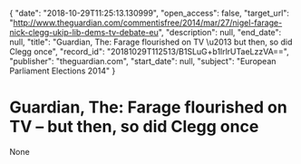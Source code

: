 {
  "date": "2018-10-29T11:25:13.130999", 
  "open_access": false, 
  "target_url": "http://www.theguardian.com/commentisfree/2014/mar/27/nigel-farage-nick-clegg-ukip-lib-dems-tv-debate-eu", 
  "description": null, 
  "end_date": null, 
  "title": "Guardian, The: Farage flourished on TV \u2013 but then, so did Clegg once", 
  "record_id": "20181029T112513/B1SLuG+b1lrlrUTaeLzzVA==", 
  "publisher": "theguardian.com", 
  "start_date": null, 
  "subject": "European Parliament Elections 2014"
}

# Guardian, The: Farage flourished on TV – but then, so did Clegg once

None